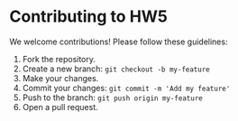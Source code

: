 # Contributing to HW5

We welcome contributions! Please follow these guidelines:

1. Fork the repository.
2. Create a new branch: `git checkout -b my-feature`
3. Make your changes.
4. Commit your changes: `git commit -m 'Add my feature'`
5. Push to the branch: `git push origin my-feature`
6. Open a pull request.
